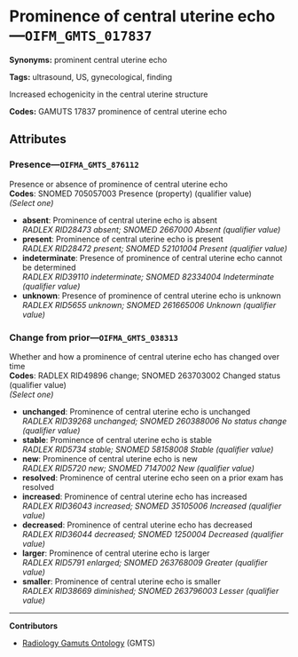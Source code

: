 # Prominence of central uterine echo—`OIFM_GMTS_017837`

**Synonyms:** prominent central uterine echo

**Tags:** ultrasound, US, gynecological, finding

Increased echogenicity in the central uterine structure

**Codes:** GAMUTS 17837 prominence of central uterine echo

## Attributes

### Presence—`OIFMA_GMTS_876112`

Presence or absence of prominence of central uterine echo  
**Codes**: SNOMED 705057003 Presence (property) (qualifier value)  
*(Select one)*

- **absent**: Prominence of central uterine echo is absent  
_RADLEX RID28473 absent; SNOMED 2667000 Absent (qualifier value)_
- **present**: Prominence of central uterine echo is present  
_RADLEX RID28472 present; SNOMED 52101004 Present (qualifier value)_
- **indeterminate**: Presence of prominence of central uterine echo cannot be determined  
_RADLEX RID39110 indeterminate; SNOMED 82334004 Indeterminate (qualifier value)_
- **unknown**: Presence of prominence of central uterine echo is unknown  
_RADLEX RID5655 unknown; SNOMED 261665006 Unknown (qualifier value)_

### Change from prior—`OIFMA_GMTS_038313`

Whether and how a prominence of central uterine echo has changed over time  
**Codes**: RADLEX RID49896 change; SNOMED 263703002 Changed status (qualifier value)  
*(Select one)*

- **unchanged**: Prominence of central uterine echo is unchanged  
_RADLEX RID39268 unchanged; SNOMED 260388006 No status change (qualifier value)_
- **stable**: Prominence of central uterine echo is stable  
_RADLEX RID5734 stable; SNOMED 58158008 Stable (qualifier value)_
- **new**: Prominence of central uterine echo is new  
_RADLEX RID5720 new; SNOMED 7147002 New (qualifier value)_
- **resolved**: Prominence of central uterine echo seen on a prior exam has resolved  
- **increased**: Prominence of central uterine echo has increased  
_RADLEX RID36043 increased; SNOMED 35105006 Increased (qualifier value)_
- **decreased**: Prominence of central uterine echo has decreased  
_RADLEX RID36044 decreased; SNOMED 1250004 Decreased (qualifier value)_
- **larger**: Prominence of central uterine echo is larger  
_RADLEX RID5791 enlarged; SNOMED 263768009 Greater (qualifier value)_
- **smaller**: Prominence of central uterine echo is smaller  
_RADLEX RID38669 diminished; SNOMED 263796003 Lesser (qualifier value)_

---

**Contributors**

- [Radiology Gamuts Ontology](https://gamuts.net/) (GMTS)